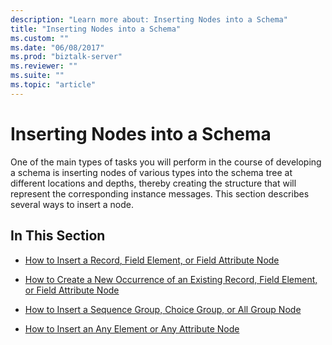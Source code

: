 ```yaml
---
description: "Learn more about: Inserting Nodes into a Schema"
title: "Inserting Nodes into a Schema"
ms.custom: ""
ms.date: "06/08/2017"
ms.prod: "biztalk-server"
ms.reviewer: ""
ms.suite: ""
ms.topic: "article"
---
```

# Inserting Nodes into a Schema
One of the main types of tasks you will perform in the course of developing a schema is inserting nodes of various types into the schema tree at different locations and depths, thereby creating the structure that will represent the corresponding instance messages. This section describes several ways to insert a node.  
  
## In This Section  
  
-   [How to Insert a Record, Field Element, or Field Attribute Node](../core/how-to-insert-a-record-field-element-or-field-attribute-node.md)  
  
-   [How to Create a New Occurrence of an Existing Record, Field Element, or Field Attribute Node](../core/create-new-occurrence-of-an-existing-record-field-element-or-field-attribute.md)  
  
-   [How to Insert a Sequence Group, Choice Group, or All Group Node](../core/how-to-insert-a-sequence-group-choice-group-or-all-group-node.md)  
  
-   [How to Insert an Any Element or Any Attribute Node](../core/how-to-insert-an-any-element-or-any-attribute-node.md)
